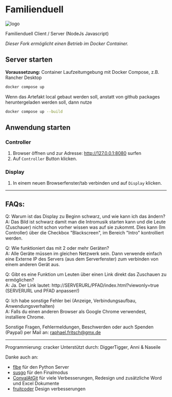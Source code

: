 # Familienduell

![logo](./web/img/logo.png)

Familienduell Client / Server (NodeJs Javascript)

_Dieser Fork ermöglicht einen Betrieb im Docker Container._

## Server starten

**Voraussetzung:** Container Laufzeitumgebung mit Docker Compose, z.B. Rancher Desktop 

```sh
docker compose up 
```

Wenn das Artefakt local gebaut werden soll, anstatt von github packages heruntergeladen werden soll, dann nutze

```sh
docker compose up --build
```

## Anwendung starten

### Controller

1. Browser öffnen und zur Adresse: http://127.0.0.1:8080 surfen
2. Auf `Controller` Button klicken.

### Display

1. In einem neuen Browserfenster/tab verbinden und auf `Display` klicken.

---------------------------

## FAQs:
Q: Warum ist das Display zu Beginn schwarz, und wie kann ich das ändern?   
A: Das Bild ist schwarz damit man die Intromusik starten kann und die Leute (Zuschauer) nicht schon vorher wissen was auf sie zukommt.
   Dies kann (Im Controller) über die Checkbox "Blackscreen", im Bereich "Intro" kontrolliert werden.

Q: Wie funktioniert das mit 2 oder mehr Geräten?   
A: Alle Geräte müssen im gleichen Netzwerk sein. Dann verwende einfach eine Externe IP des Servers (aus dem Serverfenster) zum verbinden von einem anderen Gerät aus.

Q: Gibt es eine Funktion um Leuten über einen Link direkt das Zuschauen zu ermöglichen?   
A: Ja. Der Link lautet: http://SERVERURL/PFAD/index.html?viewonly=true (SERVERURL und PFAD anpassen!)

Q: Ich habe sonstige Fehler bei (Anzeige, Verbindungsaufbau, Anwendungsverhalten)   
A: Falls du einen anderen Browser als Google Chrome verwendest, installiere Chrome.

Sonstige Fragen, Fehlermeldungen, Beschwerden oder auch Spenden (Paypal) per Mail an: raphael.fritsch@gmx.de

---------------------------

Programmierung: cracker
Unterstützt durch: DiggerTigger, Anni & Naseile

Danke auch an: 
 * [flbe](https://github.com/flbe) für den Python Server
 * [susgo](https://github.com/susgo) für den Finalmodus
 * [ConvalAtGit](https://github.com/ConvalAtGit) für viele Verbesserungen, Redesign und zusätzliche Word und Excel Dokumente
 * [fruitcoder](https://github.com/fruitcoder/) Design verbesserungen
